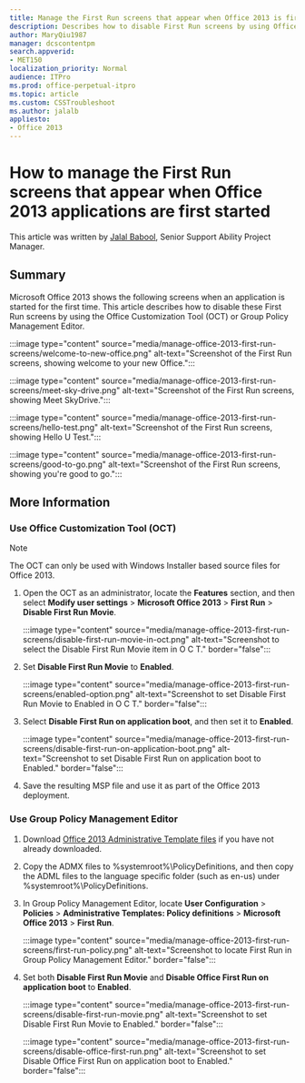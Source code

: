 ```yaml
---
title: Manage the First Run screens that appear when Office 2013 is first launched
description: Describes how to disable First Run screens by using Office Customization Tool (OCT) or Group Policy Management Editor. 
author: MaryQiu1987
manager: dcscontentpm
search.appverid: 
- MET150
localization_priority: Normal
audience: ITPro
ms.prod: office-perpetual-itpro
ms.topic: article
ms.custom: CSSTroubleshoot
ms.author: jalalb
appliesto:
- Office 2013
---
```


# How to manage the First Run screens that appear when Office 2013 applications are first started

This article was written by [Jalal Babool](https://social.technet.microsoft.com/profile/JalalB+-+MSFT), Senior Support Ability Project Manager.

## Summary

Microsoft Office 2013 shows the following screens when an application is started for the first time. This article describes how to disable these First Run screens by using the Office Customization Tool (OCT) or Group Policy Management Editor.

:::image type="content" source="media/manage-office-2013-first-run-screens/welcome-to-new-office.png" alt-text="Screenshot of the First Run screens, showing welcome to your new Office.":::

:::image type="content" source="media/manage-office-2013-first-run-screens/meet-sky-drive.png" alt-text="Screenshot of the First Run screens, showing Meet SkyDrive.":::

:::image type="content" source="media/manage-office-2013-first-run-screens/hello-test.png" alt-text="Screenshot of the First Run screens, showing Hello U Test.":::

:::image type="content" source="media/manage-office-2013-first-run-screens/good-to-go.png" alt-text="Screenshot of the First Run screens, showing you're good to go.":::

## More Information

### Use Office Customization Tool (OCT)

> [!NOTE]
> The OCT can only be used with Windows Installer based source files for Office 2013.

1. Open the OCT as an administrator, locate the **Features** section, and then select **Modify user settings** > **Microsoft Office 2013** > **First Run** > **Disable First Run Movie**.
 
   :::image type="content" source="media/manage-office-2013-first-run-screens/disable-first-run-movie-in-oct.png" alt-text="Screenshot to select the Disable First Run Movie item in O C T." border="false":::

1. Set **Disable First Run Movie** to **Enabled**.

   :::image type="content" source="media/manage-office-2013-first-run-screens/enabled-option.png" alt-text="Screenshot to set Disable First Run Movie to Enabled in O C T." border="false":::

1. Select **Disable First Run on application boot**, and then set it to **Enabled**.

   :::image type="content" source="media/manage-office-2013-first-run-screens/disable-first-run-on-application-boot.png" alt-text="Screenshot to set Disable First Run on application boot to Enabled." border="false":::

1. Save the resulting MSP file and use it as part of the Office 2013 deployment.

### Use Group Policy Management Editor

1. Download [Office 2013 Administrative Template files](https://www.microsoft.com/download/details.aspx?id=35554
) if you have not already downloaded.
1. Copy the ADMX files to %systemroot%\PolicyDefinitions, and then copy the ADML files to the language specific folder (such as en-us) under %systemroot%\PolicyDefinitions.
1. In Group Policy Management Editor, locate **User Configuration** > **Policies** > **Administrative Templates: Policy definitions** > **Microsoft Office 2013** > **First Run**.

   :::image type="content" source="media/manage-office-2013-first-run-screens/first-run-policy.png" alt-text="Screenshot to locate First Run in Group Policy Management Editor." border="false":::

1. Set both **Disable First Run Movie** and **Disable Office First Run on application boot** to **Enabled**.

   :::image type="content" source="media/manage-office-2013-first-run-screens/disable-first-run-movie.png" alt-text="Screenshot to set Disable First Run Movie to Enabled." border="false":::

   :::image type="content" source="media/manage-office-2013-first-run-screens/disable-office-first-run.png" alt-text="Screenshot to set Disable Office First Run on application boot to Enabled." border="false":::